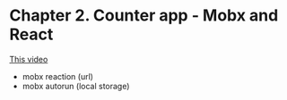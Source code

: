 # Chapter 2. Counter app - Mobx and React

[This video](https://www.youtube.com/watch?v=EnlM_rsGfEQ)

+ mobx reaction (url)
+ mobx autorun (local storage)
